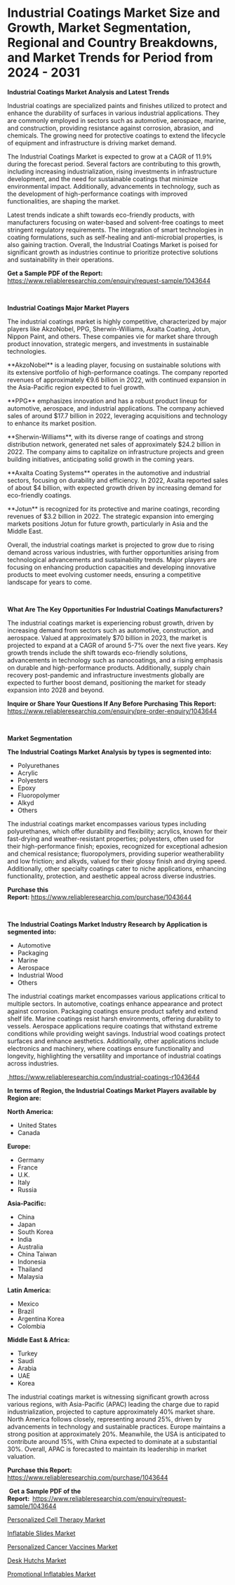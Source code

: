 <p><h1>Industrial Coatings Market Size and Growth, Market Segmentation, Regional and Country Breakdowns, and Market Trends for Period from 2024 -  2031</h1></p><p><strong>Industrial Coatings Market Analysis and Latest Trends</strong></p>
<p><p>Industrial coatings are specialized paints and finishes utilized to protect and enhance the durability of surfaces in various industrial applications. They are commonly employed in sectors such as automotive, aerospace, marine, and construction, providing resistance against corrosion, abrasion, and chemicals. The growing need for protective coatings to extend the lifecycle of equipment and infrastructure is driving market demand.</p><p>The Industrial Coatings Market is expected to grow at a CAGR of 11.9% during the forecast period. Several factors are contributing to this growth, including increasing industrialization, rising investments in infrastructure development, and the need for sustainable coatings that minimize environmental impact. Additionally, advancements in technology, such as the development of high-performance coatings with improved functionalities, are shaping the market.</p><p>Latest trends indicate a shift towards eco-friendly products, with manufacturers focusing on water-based and solvent-free coatings to meet stringent regulatory requirements. The integration of smart technologies in coating formulations, such as self-healing and anti-microbial properties, is also gaining traction. Overall, the Industrial Coatings Market is poised for significant growth as industries continue to prioritize protective solutions and sustainability in their operations.</p></p>
<p><strong>Get a Sample PDF of the Report:&nbsp;</strong> <a href="https://www.reliableresearchiq.com/enquiry/request-sample/1043644?utm_campaign=1137&utm_medium=2&utm_source=Github&utm_content=ia&utm_term=13112024&utm_id=industrial-coatings">https://www.reliableresearchiq.com/enquiry/request-sample/1043644</a></p>
<p>&nbsp;</p>
<p><strong>Industrial Coatings Major Market Players</strong></p>
<p><p>The industrial coatings market is highly competitive, characterized by major players like AkzoNobel, PPG, Sherwin-Williams, Axalta Coating, Jotun, Nippon Paint, and others. These companies vie for market share through product innovation, strategic mergers, and investments in sustainable technologies.</p><p>**AkzoNobel** is a leading player, focusing on sustainable solutions with its extensive portfolio of high-performance coatings. The company reported revenues of approximately €9.6 billion in 2022, with continued expansion in the Asia-Pacific region expected to fuel growth.</p><p>**PPG** emphasizes innovation and has a robust product lineup for automotive, aerospace, and industrial applications. The company achieved sales of around $17.7 billion in 2022, leveraging acquisitions and technology to enhance its market position.</p><p>**Sherwin-Williams**, with its diverse range of coatings and strong distribution network, generated net sales of approximately $24.2 billion in 2022. The company aims to capitalize on infrastructure projects and green building initiatives, anticipating solid growth in the coming years.</p><p>**Axalta Coating Systems** operates in the automotive and industrial sectors, focusing on durability and efficiency. In 2022, Axalta reported sales of about $4 billion, with expected growth driven by increasing demand for eco-friendly coatings.</p><p>**Jotun** is recognized for its protective and marine coatings, recording revenues of $3.2 billion in 2022. The strategic expansion into emerging markets positions Jotun for future growth, particularly in Asia and the Middle East.</p><p>Overall, the industrial coatings market is projected to grow due to rising demand across various industries, with further opportunities arising from technological advancements and sustainability trends. Major players are focusing on enhancing production capacities and developing innovative products to meet evolving customer needs, ensuring a competitive landscape for years to come.</p></p>
<p>&nbsp;</p>
<p><strong>What Are The Key Opportunities For Industrial Coatings Manufacturers?</strong></p>
<p><p>The industrial coatings market is experiencing robust growth, driven by increasing demand from sectors such as automotive, construction, and aerospace. Valued at approximately $70 billion in 2023, the market is projected to expand at a CAGR of around 5-7% over the next five years. Key growth trends include the shift towards eco-friendly solutions, advancements in technology such as nanocoatings, and a rising emphasis on durable and high-performance products. Additionally, supply chain recovery post-pandemic and infrastructure investments globally are expected to further boost demand, positioning the market for steady expansion into 2028 and beyond.</p></p>
<p><strong>Inquire or Share Your Questions If Any Before Purchasing This Report:</strong> <a href="https://www.reliableresearchiq.com/enquiry/pre-order-enquiry/1043644?utm_campaign=1137&utm_medium=2&utm_source=Github&utm_content=ia&utm_term=13112024&utm_id=industrial-coatings">https://www.reliableresearchiq.com/enquiry/pre-order-enquiry/1043644</a></p>
<p>&nbsp;</p>
<p><strong>Market Segmentation</strong></p>
<p><strong>The Industrial Coatings Market Analysis by types is segmented into:</strong></p>
<p><ul><li>Polyurethanes</li><li>Acrylic</li><li>Polyesters</li><li>Epoxy</li><li>Fluoropolymer</li><li>Alkyd</li><li>Others</li></ul></p>
<p><p>The industrial coatings market encompasses various types including polyurethanes, which offer durability and flexibility; acrylics, known for their fast-drying and weather-resistant properties; polyesters, often used for their high-performance finish; epoxies, recognized for exceptional adhesion and chemical resistance; fluoropolymers, providing superior weatherability and low friction; and alkyds, valued for their glossy finish and drying speed. Additionally, other specialty coatings cater to niche applications, enhancing functionality, protection, and aesthetic appeal across diverse industries.</p></p>
<p><strong>Purchase this Report:&nbsp;</strong><a href="https://www.reliableresearchiq.com/purchase/1043644?utm_campaign=1137&utm_medium=2&utm_source=Github&utm_content=ia&utm_term=13112024&utm_id=industrial-coatings">https://www.reliableresearchiq.com/purchase/1043644</a></p>
<p>&nbsp;</p>
<p><strong>The Industrial Coatings Market Industry Research by Application is segmented into:</strong></p>
<p><ul><li>Automotive</li><li>Packaging</li><li>Marine</li><li>Aerospace</li><li>Industrial Wood</li><li>Others</li></ul></p>
<p><p>The industrial coatings market encompasses various applications critical to multiple sectors. In automotive, coatings enhance appearance and protect against corrosion. Packaging coatings ensure product safety and extend shelf life. Marine coatings resist harsh environments, offering durability to vessels. Aerospace applications require coatings that withstand extreme conditions while providing weight savings. Industrial wood coatings protect surfaces and enhance aesthetics. Additionally, other applications include electronics and machinery, where coatings ensure functionality and longevity, highlighting the versatility and importance of industrial coatings across industries.</p></p>
<p><a href="https://www.reliableresearchiq.com/industrial-coatings-r1043644?utm_campaign=1137&utm_medium=2&utm_source=Github&utm_content=ia&utm_term=13112024&utm_id=industrial-coatings">&nbsp;https://www.reliableresearchiq.com/industrial-coatings-r1043644</a></p>
<p><strong>In terms of Region, the Industrial Coatings Market Players available by Region are:</strong></p>
<p>
    <p> <strong> North America: </strong>
        <ul>
            <li>United States</li>
            <li>Canada</li>
        </ul>
        </p> 
    <p> <strong> Europe: </strong>
        <ul>
            <li>Germany</li>
            <li>France</li>
            <li>U.K.</li>
            <li>Italy</li>
            <li>Russia</li>
        </ul>
        </p> 
    <p> <strong> Asia-Pacific: </strong>
        <ul>
            <li>China</li>
            <li>Japan</li>
            <li>South Korea</li>
            <li>India</li>
            <li>Australia</li>
            <li>China Taiwan</li>
            <li>Indonesia</li>
            <li>Thailand</li>
            <li>Malaysia</li>
        </ul>
        </p> 
    <p> <strong> Latin America: </strong>
        <ul>
            <li>Mexico</li>
            <li>Brazil</li>
            <li>Argentina Korea</li>
            <li>Colombia</li>
        </ul>
        </p> 
    <p> <strong> Middle East & Africa: </strong>
        <ul>
            <li>Turkey</li>
            <li>Saudi</li>
            <li>Arabia</li>
            <li>UAE</li>
            <li>Korea</li>
        </ul>
    </p>
    </p>
<p><p>The industrial coatings market is witnessing significant growth across various regions, with Asia-Pacific (APAC) leading the charge due to rapid industrialization, projected to capture approximately 40% market share. North America follows closely, representing around 25%, driven by advancements in technology and sustainable practices. Europe maintains a strong position at approximately 20%. Meanwhile, the USA is anticipated to contribute around 15%, with China expected to dominate at a substantial 30%. Overall, APAC is forecasted to maintain its leadership in market valuation.</p></p>
<p><strong>Purchase this Report: </strong><a href="https://www.reliableresearchiq.com/purchase/1043644?utm_campaign=1137&utm_medium=2&utm_source=Github&utm_content=ia&utm_term=13112024&utm_id=industrial-coatings">https://www.reliableresearchiq.com/purchase/1043644</a></p>
<p>&nbsp;<strong>Get a Sample PDF of the Report:&nbsp;&nbsp;</strong><a href="https://www.reliableresearchiq.com/enquiry/request-sample/1043644?utm_campaign=1137&utm_medium=2&utm_source=Github&utm_content=ia&utm_term=13112024&utm_id=industrial-coatings">https://www.reliableresearchiq.com/enquiry/request-sample/1043644</a></p>
<p><strong></strong></p>
<p><p><a href="https://issuu.com/reportprime-2/docs/personalized-cell-therapy-market-si_88a3926af9f2da?utm_campaign=1137&utm_medium=2&utm_source=Github&utm_content=ia&utm_term=13112024&utm_id=industrial-coatings">Personalized Cell Therapy Market</a></p><p><a href="https://www.linkedin.com/pulse/insights-inflatable-slides-market-size-which-expanding-54-cagr-djwnf?utm_campaign=1137&utm_medium=2&utm_source=Github&utm_content=ia&utm_term=13112024&utm_id=industrial-coatings">Inflatable Slides Market</a></p><p><a href="https://issuu.com/reportprime-2/docs/personalized-cancer-vaccines-market_b67456eb5fe34f?utm_campaign=1137&utm_medium=2&utm_source=Github&utm_content=ia&utm_term=13112024&utm_id=industrial-coatings">Personalized Cancer Vaccines Market</a></p><p><a href="https://www.linkedin.com/pulse/desk-hutchs-market-trends-focusing-insight-forecast-analysis-r9hif?utm_campaign=1137&utm_medium=2&utm_source=Github&utm_content=ia&utm_term=13112024&utm_id=industrial-coatings">Desk Hutchs Market</a></p><p><a href="https://www.linkedin.com/pulse/navigating-promotional-inflatables-market-expert-analysis-forecast-nltef?utm_campaign=1137&utm_medium=2&utm_source=Github&utm_content=ia&utm_term=13112024&utm_id=industrial-coatings">Promotional Inflatables Market</a></p></p>